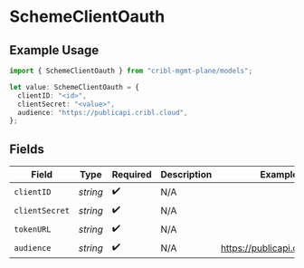 # SchemeClientOauth

## Example Usage

```typescript
import { SchemeClientOauth } from "cribl-mgmt-plane/models";

let value: SchemeClientOauth = {
  clientID: "<id>",
  clientSecret: "<value>",
  audience: "https://publicapi.cribl.cloud",
};
```

## Fields

| Field                         | Type                          | Required                      | Description                   | Example                       |
| ----------------------------- | ----------------------------- | ----------------------------- | ----------------------------- | ----------------------------- |
| `clientID`                    | *string*                      | :heavy_check_mark:            | N/A                           |                               |
| `clientSecret`                | *string*                      | :heavy_check_mark:            | N/A                           |                               |
| `tokenURL`                    | *string*                      | :heavy_check_mark:            | N/A                           |                               |
| `audience`                    | *string*                      | :heavy_check_mark:            | N/A                           | https://publicapi.cribl.cloud |